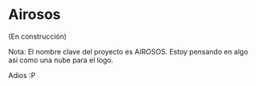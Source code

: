 # Airosos
(En construcción)

Nota: El nombre clave del proyecto es AIROSOS. Estoy pensando en algo asi como una nube para el logo. 

Adios :P
